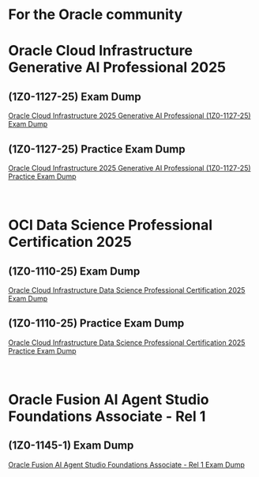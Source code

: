 # For the Oracle community 

# Oracle Cloud Infrastructure Generative AI Professional 2025
## (1Z0-1127-25) Exam Dump
[Oracle Cloud Infrastructure 2025 Generative AI Professional (1Z0-1127-25) Exam Dump](./(1Z0-1127-25)Exam_dump.md) <br>

## (1Z0-1127-25) Practice Exam Dump
[Oracle Cloud Infrastructure 2025 Generative AI Professional (1Z0-1127-25) Practice Exam Dump](./(1Z0-1127-25)Practice_test.md) <br><br><br>

# OCI Data Science Professional Certification 2025 
## (1Z0-1110-25) Exam Dump
[Oracle Cloud Infrastructure Data Science Professional Certification 2025 Exam Dump](./(1Z0-1110-25)Exam_Dump.md)<br>
## (1Z0-1110-25) Practice Exam Dump
[Oracle Cloud Infrastructure Data Science Professional Certification 2025 Practice Exam Dump](./(1Z0-1110-25)Practice_test.md)<br><br><br>

# Oracle Fusion AI Agent Studio Foundations Associate - Rel 1
## (1Z0-1145-1) Exam Dump
[Oracle Fusion AI Agent Studio Foundations Associate - Rel 1 Exam Dump](./(1Z0-1145-1)Exam_dump.md)

